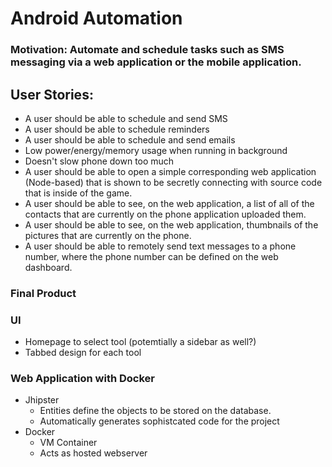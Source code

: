 # Android Automation

### Motivation: Automate and schedule tasks such as SMS messaging via a web application or the mobile application.

## User Stories:

* A user should be able to schedule and send SMS
* A user should be able to schedule reminders
* A user should be able to schedule and send emails
* Low power/energy/memory usage when running in background
* Doesn't slow phone down too much
* A user should be able to open a simple corresponding web application (Node-based) that is shown to be secretly connecting with source code that is inside of the game.
* A user should be able to see, on the web application, a list of all of the contacts that are currently on the phone application uploaded them.
* A user should be able to see, on the web application, thumbnails of the pictures that are currently on the phone.
* A user should be able to remotely send text messages to a phone number, where the phone number can be defined on the web dashboard.


### Final Product

### UI
* Homepage to select tool (potemtially a sidebar as well?)
* Tabbed design for each tool



### Web Application with Docker
* Jhipster
	* Entities define the objects to be stored on the database.
	* Automatically generates sophistcated code for the project
* Docker
	* VM Container
	* Acts as hosted webserver

